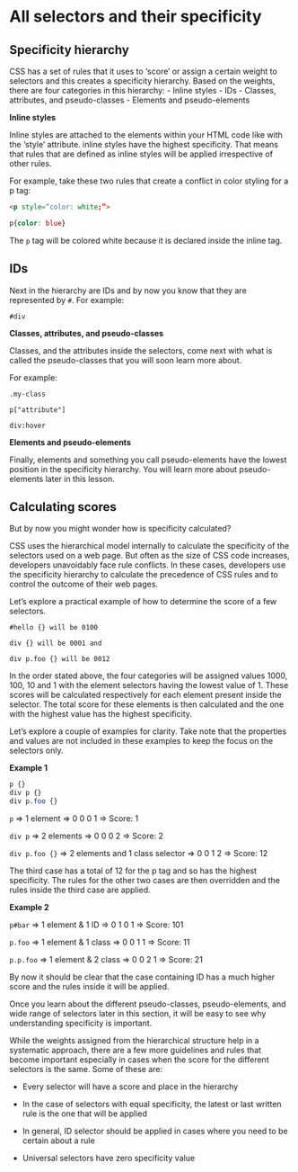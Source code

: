# All selectors and their specificity

## Specificity hierarchy

CSS has a set of rules that it uses to ‘score’ or assign a certain weight to selectors and this creates a specificity hierarchy. Based on the weights, there are four categories in this hierarchy: 
    - Inline styles 
    - IDs 
    - Classes, attributes, and pseudo-classes 
    - Elements and pseudo-elements 

__Inline styles__

Inline styles are attached to the elements within your HTML code like with the ‘style’ attribute. inline styles have the highest specificity. That means that rules that are defined as inline styles will be applied irrespective of other rules. 

For example, take these two rules that create a conflict in color styling for a p tag:
```html
<p style=“color: white;”> 
```
```css
p{color: blue} 
```

The `p` tag will be colored white because it is declared inside the inline tag.

## IDs

Next in the hierarchy are IDs and by now you know that they are represented by `#`.  For example:

`#div`

__Classes, attributes, and pseudo-classes__

Classes, and the attributes inside the selectors, come next with what is called the pseudo-classes that you will soon learn more about. 

For example:

`.my-class`

`p["attribute"]`

`div:hover`

__Elements and pseudo-elements__

Finally, elements and something you call pseudo-elements have the lowest position in the specificity hierarchy. You will learn more about pseudo-elements later in this lesson.

## Calculating scores

But by now you might wonder how is specificity calculated? 

CSS uses the hierarchical model internally to calculate the specificity of the selectors used on a web page. But often as the size of CSS code increases, developers unavoidably face rule conflicts. In these cases, developers use the specificity hierarchy to calculate the precedence of CSS rules and to control the outcome of their web pages. 

Let’s explore a practical example of how to determine the score of a few selectors. 

`#hello {} will be 0100`

`div {} will be 0001 and`

`div p.foo {} will be 0012`

In the order stated above, the four categories will be assigned values 1000, 100, 10 and 1 with the element selectors having the lowest value of 1. These scores will be calculated respectively for each element present inside the selector. The total score for these elements is then calculated and the one with the highest value has the highest specificity.

Let’s explore a couple of examples for clarity. Take note that the properties and values are not included in these examples to keep the focus on the selectors only. 

__Example 1__
```css
p {} 
div p {}
div p.foo {}
```

`p` => 1 element =>  0 0 0 1 => Score: 1

`div p` => 2 elements => 0 0 0 2 => Score: 2

`div p.foo {}` => 2 elements and 1 class selector => 0 0 1 2 => Score: 12

The third case has a total of 12 for the p tag and so has the highest specificity. The rules for the other two cases are then overridden and the rules inside the third case are applied. 

__Example 2__

`p#bar` => 1 element & 1 ID =>  0 1 0 1 => Score: 101

`p.foo` => 1 element & 1 class => 0 0 1 1 => Score: 11

`p.p.foo` => 1 element & 2 class =>  0 0 2 1 => Score: 21

By now it should be clear that the case containing ID has a much higher score and the rules inside it will be applied. 

Once you learn about the different pseudo-classes, pseudo-elements, and wide range of selectors later in this section, it will be easy to see why understanding specificity is important. 

While the weights assigned from the hierarchical structure help in a systematic approach, there are a few more guidelines and rules that become important especially in cases when the score for the different selectors is the same. Some of these are:

- Every selector will have a score and place in the hierarchy

- In the case of selectors with equal specificity, the latest or last written rule is the one that will be applied

- In general, ID selector should be applied in cases where you need to be certain about a rule 

- Universal selectors have zero specificity value
